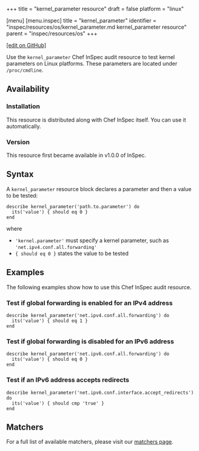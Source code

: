 +++
title = "kernel_parameter resource"
draft = false
platform = "linux"

[menu]
  [menu.inspec]
    title = "kernel_parameter"
    identifier = "inspec/resources/os/kernel_parameter.md kernel_parameter resource"
    parent = "inspec/resources/os"
+++

[\[edit on GitHub\]](https://github.com/inspec/inspec/blob/master/www/content/inspec/resources/kernel_parameter.md)

Use the `kernel_parameter` Chef InSpec audit resource to test kernel parameters on Linux platforms.
These parameters are located under `/proc/cmdline`.

## Availability

### Installation

This resource is distributed along with Chef InSpec itself. You can use it automatically.

### Version

This resource first became available in v1.0.0 of InSpec.

## Syntax

A `kernel_parameter` resource block declares a parameter and then a value to be tested:

    describe kernel_parameter('path.to.parameter') do
      its('value') { should eq 0 }
    end

where

- `'kernel.parameter'` must specify a kernel parameter, such as `'net.ipv4.conf.all.forwarding'`
- `{ should eq 0 }` states the value to be tested

## Examples

The following examples show how to use this Chef InSpec audit resource.

### Test if global forwarding is enabled for an IPv4 address

    describe kernel_parameter('net.ipv4.conf.all.forwarding') do
      its('value') { should eq 1 }
    end

### Test if global forwarding is disabled for an IPv6 address

    describe kernel_parameter('net.ipv6.conf.all.forwarding') do
      its('value') { should eq 0 }
    end

### Test if an IPv6 address accepts redirects

    describe kernel_parameter('net.ipv6.conf.interface.accept_redirects') do
      its('value') { should cmp 'true' }
    end

## Matchers

For a full list of available matchers, please visit our [matchers page](/inspec/matchers/).
